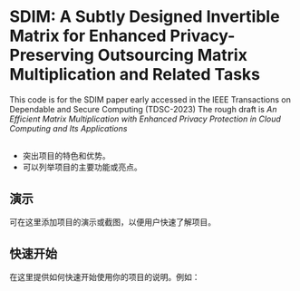 # SDIM: A Subtly Designed Invertible Matrix for Enhanced Privacy-Preserving Outsourcing Matrix Multiplication and Related Tasks
This code is for the SDIM paper early accessed in the IEEE Transactions on Dependable and Secure Computing (TDSC-2023)
The rough draft is *An Efficient Matrix Multiplication with Enhanced Privacy Protection in Cloud Computing and Its Applications*

## 

- 突出项目的特色和优势。
- 可以列举项目的主要功能或亮点。

## 演示

可在这里添加项目的演示或截图，以便用户快速了解项目。

## 快速开始

在这里提供如何快速开始使用你的项目的说明。例如：


